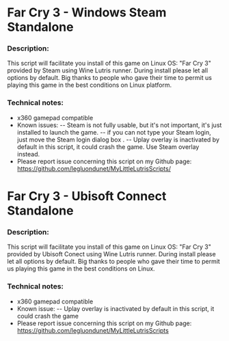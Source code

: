 # Far Cry 3 - Windows Steam Standalone

### Description:
This script will facilitate you install of this game on Linux OS:
"Far Cry 3" provided by Steam using Wine Lutris runner.
During install please let all options by default.
Big thanks to people who gave their time to permit us playing this game in the best conditions on Linux platform.


### Technical notes:
- x360 gamepad compatible
- Known issues:
-- Steam is not fully usable, but it's not important, it's just installed to launch the game. 
-- if you can not type your Steam login, just move the Steam login dialog box .
-- Uplay overlay is inactivated by default in this script, it could crash the game. Use Steam overlay instead.
- Please report issue concerning this script on my Github page:
https://github.com/legluondunet/MyLittleLutrisScripts/

# Far Cry 3 - Ubisoft Connect Standalone

### Description:
This script will facilitate you install of this game on Linux OS:
"Far Cry 3" provided by Ubisoft Conect using Wine Lutris runner.
During install please let all options by default.
Big thanks to people who gave their time to permit us playing this game in the best conditions on Linux.


### Technical notes:
- x360 gamepad compatible
- Known issue:
-- Uplay overlay is inactivated by default in this script, it could crash the game
- Please report issue concerning this script on my Github page:
https://github.com/legluondunet/MyLittleLutrisScripts


